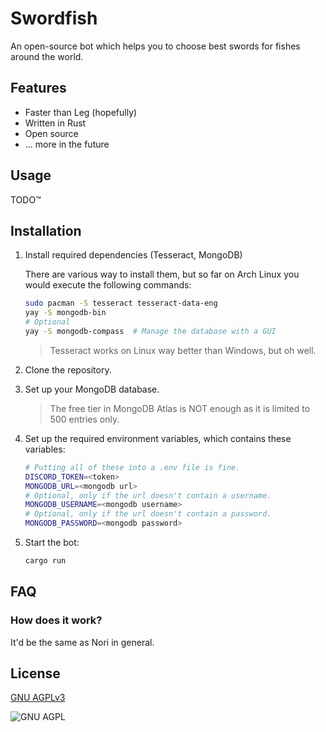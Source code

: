 # Swordfish

An open-source bot which helps you to choose best swords for fishes around the world.

## Features

+ Faster than Leg (hopefully)
+ Written in Rust
+ Open source
+ ... more in the future

## Usage

TODO:tm:

## Installation

1. Install required dependencies (Tesseract, MongoDB)
    
    There are various way to install them, but so far on Arch Linux you would execute the following commands:
    ```bash
    sudo pacman -S tesseract tesseract-data-eng
    yay -S mongodb-bin
    # Optional
    yay -S mongodb-compass  # Manage the database with a GUI
    ```
    > Tesseract works on Linux way better than Windows, but oh well.
2. Clone the repository.
3. Set up your MongoDB database.
    > The free tier in MongoDB Atlas is NOT enough as it is limited to 500 entries only.
4. Set up the required environment variables, which contains these variables:

   ```bash
   # Putting all of these into a .env file is fine.
   DISCORD_TOKEN=<token>
   MONGODB_URL=<mongodb url>
   # Optional, only if the url doesn't contain a username.
   MONGODB_USERNAME=<mongodb username>
   # Optional, only if the url doesn't contain a password.
   MONGODB_PASSWORD=<mongodb password>
   ```
5. Start the bot:
    ```bash
    cargo run
    ```

## FAQ

### How does it work?

It'd be the same as Nori in general.

## License

[GNU AGPLv3](./LICENSE)

![GNU AGPL](https://www.gnu.org/graphics/agplv3-with-text-162x68.png)
